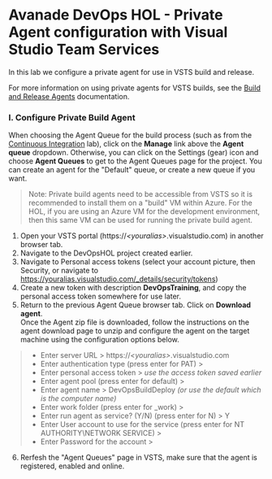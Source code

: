 Avanade DevOps HOL - Private Agent configuration with Visual Studio Team Services
====================================================================================
In this lab we configure a private agent for use in VSTS build and release.

For more information on using private agents for VSTS builds, see the [Build and Release Agents](https://docs.microsoft.com/en-us/vsts/build-release/concepts/agents/agents) documentation.

### I. Configure Private Build Agent

When choosing the Agent Queue for the build process (such as from the [Continuous Integration](../continuous-integration/README.md) lab), click on the **Manage** link above the **Agent queue** dropdown.
Otherwise, you can click on the Settings (gear) icon and choose **Agent Queues** to get to the Agent Queues page for the project. You can create an agent for the "Default" queue, or create a new queue if you want.<br>

>Note: Private build agents need to be accessible from VSTS so it is recommended to install them on a "build" VM within Azure.  For the HOL, if you are using an Azure VM for the development environment, then this same VM can be used for running the private build agent.

   1. Open your VSTS portal (https://*\<youralias>*.visualstudio.com) in another browser tab.
   2. Navigate to the DevOpsHOL project created earlier.
   3. Navigate to Personal access tokens (select your account picture, then Security, or navigate to https://youralias.visualstudio.com/_details/security/tokens)
   4. Create a new token with description **DevOpsTraining**, and copy the personal access token somewhere for use later.
   5. Return to the previous Agent Queue browser tab.  Click on **Download agent**.  
   Once the Agent zip file is downloaded, follow the instructions on the agent download page to unzip and configure the agent on the target machine using the configuration options below.
   >+ Enter server URL > https://*\<youralias>*.visualstudio.com
   >+ Enter authentication type (press enter for PAT) >
   >+ Enter personal access token > *use the access token saved earlier*
   >+ Enter agent pool (press enter for default) >
   >+ Enter agent name > DevOpsBuildDeploy *(or use the default which is the computer name)*
   >+ Enter work folder (press enter for _work) >
   >+ Enter run agent as service? (Y/N) (press enter for N) > Y
   >+ Enter User account to use for the service (press enter for NT AUTHORITY\NETWORK SERVICE) > *<admin account on target computer>*
   >+ Enter Password for the account > *<admin account password>*
   6. Rerfesh the "Agent Queues" page in VSTS, make sure that the agent is registered, enabled and online.
   

   
